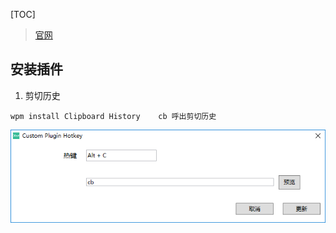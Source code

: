 [TOC]

> [官网](http://www.wox.one/)


 ## 安装插件
 1. 剪切历史
 ```
 wpm install Clipboard History    cb 呼出剪切历史  
 ```
![](images/Snipaste_2018-04-27_13-57-28.png)
